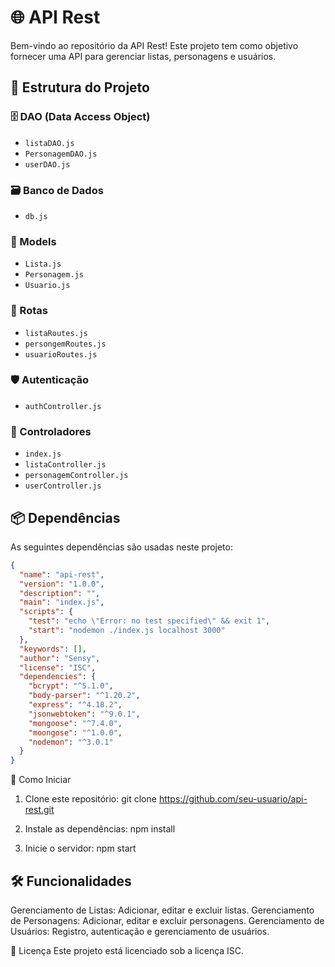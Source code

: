# 🌐 API Rest

Bem-vindo ao repositório da API Rest! Este projeto tem como objetivo fornecer uma API para gerenciar listas, personagens e usuários.

## 📂 Estrutura do Projeto

### 🗄️ DAO (Data Access Object)
- `listaDAO.js`
- `PersonagemDAO.js`
- `userDAO.js`

### 🗃️ Banco de Dados
- `db.js`

### 🧩 Models
- `Lista.js`
- `Personagem.js`
- `Usuario.js`

### 🚏 Rotas
- `listaRoutes.js`
- `persongemRoutes.js`
- `usuarioRoutes.js`

### 🛡️ Autenticação
- `authController.js`

### 📜 Controladores
- `index.js`
- `listaController.js`
- `personagemController.js`
- `userController.js`

## 📦 Dependências

As seguintes dependências são usadas neste projeto:

```json
{
  "name": "api-rest",
  "version": "1.0.0",
  "description": "",
  "main": "index.js",
  "scripts": {
    "test": "echo \"Error: no test specified\" && exit 1",
    "start": "nodemon ./index.js localhost 3000"
  },
  "keywords": [],
  "author": "Sensy",
  "license": "ISC",
  "dependencies": {
    "bcrypt": "^5.1.0",
    "body-parser": "^1.20.2",
    "express": "^4.18.2",
    "jsonwebtoken": "^9.0.1",
    "mongoose": "^7.4.0",
    "moongose": "^1.0.0",
    "nodemon": "^3.0.1"
  }
}

```
🚀 Como Iniciar

1. Clone este repositório:
git clone https://github.com/seu-usuario/api-rest.git

2. Instale as dependências:
npm install

3. Inicie o servidor:
npm start

## 🛠️ Funcionalidades
Gerenciamento de Listas: Adicionar, editar e excluir listas.
Gerenciamento de Personagens: Adicionar, editar e excluir personagens.
Gerenciamento de Usuários: Registro, autenticação e gerenciamento de usuários.

📝 Licença
Este projeto está licenciado sob a licença ISC.
